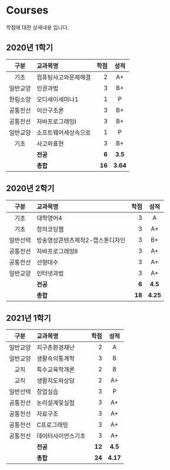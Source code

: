 # Courses  
학점에 대한 상세내용 입니다.  

## 2020년 1학기
|구분|교과목명|학점|성적|
|:-:|:-|-:|:-:|
|기초|컴퓨팅사고와문제해결|2|A+|
|일반교양|인권과법|3|B+|
|한림소양|오디세이세미나1|1|P|
|공통전선|이산구조론|3|B+|
|공통전선|자바프로그래밍I|3|B+|
|일반교양|소프트웨어세상속으로|1|P|
|기초|사고와표현|3|B+|
||**전공**|**6**|**3.5**|
||**총합**|**16**|**3.64**|

## 2020년 2학기
|구분|교과목명|학점|성적|
|:-:|:-|-:|:-:|
|기초|대학영어4|3|A|
|기초|창의코딩웹|3|A+|
|일반선택|방송영상콘텐츠제작2-캡스톤디자인|3|B+|
|공통전선|자바프로그래밍II|3|A+|
|공통전선|선형대수|3|A+|
|일반교양|인터넷과법|3|A+|
||**전공**|**6**|**4.5**|
||**총합**|**18**|**4.25**|

## 2021년 1학기
|구분|교과목명|학점|성적|
|:-:|:-|-:|:-:|
|일반교양|지구촌환경재난|2|A|
|일반교양|생활속의통계학|3|B|
|교직|특수교육학개론|2|B|
|교직|생활지도와상담|2|A+|
|일반선택|창업실습|3|P|
|공통전선|논리설계및실험|3|A+|
|공통전선|자료구조|3|A+|
|공통전선|C프로그래밍|3|A+|
|공통전선|데이터사이언스기초|3|A+|
||**전공**|**12**|**4.5**|
||**총합**|**24**|**4.17**|
